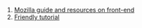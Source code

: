 1. [Mozilla guide and resources on front-end](https://developer.mozilla.org/en-US/docs/Learn/Front-end_web_developer)
2. [Friendly tutorial](https://web.dev/learn/css/)